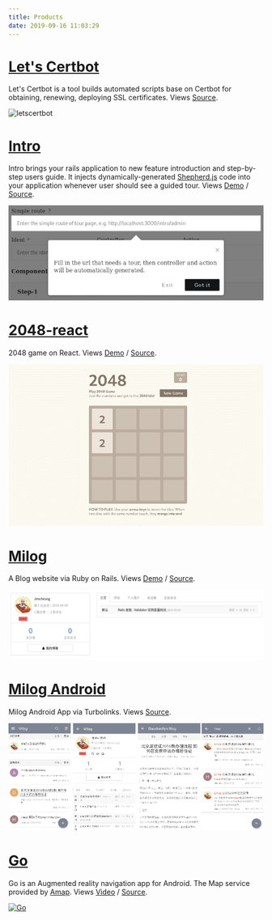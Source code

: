 ```yaml
---
title: Products
date: 2019-09-16 11:03:29
---
```


# [Let's Certbot](https://github.com/jinhucheung/letscertbot)

Let's Certbot is a tool builds automated scripts base on Certbot for obtaining, renewing, deploying SSL certificates. Views [Source](https://github.com/jinhucheung/letscertbot).

![letscertbot](https://user-images.githubusercontent.com/19590194/74025460-f62e0580-49de-11ea-989d-9dccf74439d6.gif)

# [Intro](https://github.com/jinhucheung/intro)

Intro brings your rails application to new feature introduction and step-by-step users guide. It injects dynamically-generated [Shepherd.js](https://github.com/shipshapecode/shepherd) code into your application whenever user should see a guided tour.
Views [Demo](https://intro-demo.herokuapp.com/) / [Source](https://github.com/jinhucheung/intro).

![intro](/images/products/intro.png)

# [2048-react](https://github.com/jinhucheung/2048-react)

2048 game on React. Views [Demo](https://jinhucheung.github.io/2048-react/) / [Source](https://github.com/jinhucheung/2048-react).

![2048-react](/images/products/2048-react.png)

# [Milog](https://github.com/jinhucheung/milog)

A Blog website via Ruby on Rails. Views [Demo](https://milog-demo.herokuapp.com/) / [Source](https://github.com/jinhucheung/milog).

![milog](/images/products/milog.png)

# [Milog Android](https://github.com/jinhucheung/milog-android)

Milog Android App via Turbolinks. Views [Source](https://github.com/jinhucheung/milog-android).

![milog-android](/images/products/milog-android.png)

# [Go](https://github.com/jinhucheung/milog-android)

Go is an Augmented reality navigation app for Android. The Map service provided by [Amap](https://www.amap.com/).
Views [Video](https://www.youtube.com/watch?v=XZV129LJO4M) / [Source](https://github.com/jinhucheung/Go).

[![Go](http://img.youtube.com/vi/XZV129LJO4M/0.jpg)](https://www.youtube.com/watch?v=XZV129LJO4M)